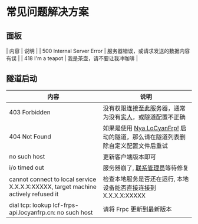 # 常见问题解决方案

## 面板

| 内容 | 说明 |
| 500 Internal Server Error | 服务器错误，或请求发送的数据内容有误 |
| 418 I'm a teapot | 我是茶壶，请不要让我冲咖啡 |

## 隧道启动

| 内容 | 说明 |
| - | - |
| 403 Forbidden | 没有权限连接至此服务器，通常为没有[实人](/app/account#一级认证)，或隧道配置不正确 |
| 404 Not Found | 如果是使用 [Nya LoCyanFrp!](https://nyalcf.1l1.icu/) 启动的隧道，那么请在隧道列表删除自定义配置文件后重试 |
| no such host | 更新客户端版本即可 |
| i/o timed out | 服务器崩了, [联系管理员](/app/contact.html)等待修复 |
| cannot connect to local service X.X.X.X:XXXXX, target machine actively refused it | 检查本地服务是否还在运行, 本地设备能否直接连接到 X.X.X.X:XXXXX |
| dial tcp: lookup lcf-frps-api.locyanfrp.cn: no such host | 请将 Frpc 更新到最新版本 |
